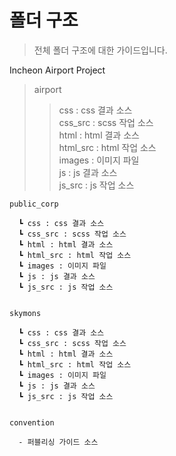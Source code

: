 # 폴더 구조

> 전체 폴더 구조에 대한 가이드입니다.

Incheon Airport Project

> airport
>
>> css : css 결과 소스 <br />
>> css_src : scss 작업 소스 <br />
>> html : html 결과 소스 <br />
>> html_src : html 작업 소스 <br />
>> images : 이미지 파일 <br />
>> js : js 결과 소스 <br />
>> js_src : js 작업 소스 <br />
      
           
    public_corp

      ┗ css : css 결과 소스
      ┗ css_src : scss 작업 소스
      ┗ html : html 결과 소스
      ┗ html_src : html 작업 소스
      ┗ images : 이미지 파일
      ┗ js : js 결과 소스
      ┗ js_src : js 작업 소스
      
           
    skymons

      ┗ css : css 결과 소스
      ┗ css_src : scss 작업 소스
      ┗ html : html 결과 소스
      ┗ html_src : html 작업 소스
      ┗ images : 이미지 파일
      ┗ js : js 결과 소스
      ┗ js_src : js 작업 소스
      
           
    convention
    
      - 퍼블리싱 가이드 소스
